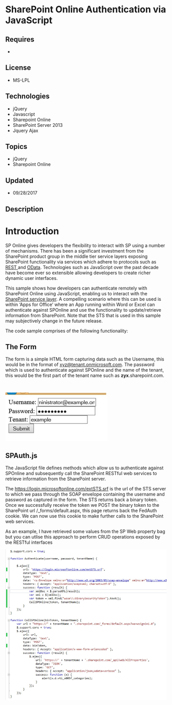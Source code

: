 # SharePoint Online Authentication via JavaScript
## Requires
- 
## License
- MS-LPL
## Technologies
- jQuery
- Javascript
- Sharepoint Online
- SharePoint Server 2013
- Jquery Ajax
## Topics
- jQuery
- Sharepoint Online
## Updated
- 09/28/2017
## Description

<h1>Introduction</h1>
<p>SP Online gives developers the flexibility to interact with SP using a number of mechanisms. There has been a significant investment from the SharePoint product group in the middle tier service layers exposing SharePoint functionality via services which
 adhere to protocols such as <a href="http://msdn.microsoft.com/en-us/library/office/apps/fp142380.aspx">
REST </a>and <a href="http://msdn.microsoft.com/en-us/library/office/apps/fp142385.aspx">
OData</a>. Technologies such as JavaScript over the past decade have become ever so extensible allowing developers to create richer dynamic user interfaces.</p>
<p>This sample shows how developers can authenticate remotely with SharePoint Online using JavaScript, enabling us to interact with the
<a href="http://msdn.microsoft.com/en-us/library/office/apps/jj860569.aspx">SharePoint service layer</a>. A compelling scenario where this can be used is within &lsquo;Apps for Office&rsquo; where an App running within Word or Excel can authenticate against
 SPOnline and use the functionality to update/retrieve information from SharePoint. Note that the STS that is used in this sample may subjectively change in the future release.</p>
<p>The code sample comprises of the following functionality:</p>
<h2>The Form</h2>
<p>The form is a simple HTML form capturing data such as the Username, this would be in the format of
<a href="mailto:xyz@tenant.onmicrosoft.com">xyz@tenant.onmicrosoft.com</a>. The password which is used to authenticate against SPOnline and the name of the tenant, this would be the first part of the tenant name such as
<strong>zyx</strong>.sharepoint.com.</p>
<p>&nbsp;</p>
<p><img id="100089" src="100089-form.jpg" alt="" width="319" height="151"></p>
<h2>SPAuth.js</h2>
<p>The JavaScript file defines methods which allow us to authenticate against SPOnline and subsequently call the SharePoint RESTful web services to retrieve information from the SharePoint server.</p>
<p>The <a href="https://login.microsoftonline.com/extSTS.srf">https://login.microsoftonline.com/extSTS.srf</a> is the url of the STS server to which we pass through the SOAP envelope containing the username and password as captured in the form. The STS returns
 back a binary token. Once we successfully receive the token we POST the binary token to the SharePoint url /_forms/default.aspx, this page returns back the FedAuth cookie. We can now use this cookie to make further calls to the SharePoint web services.</p>
<p>As an example, I have retrieved some values from the SP Web property bag but you can utlise this approach to perform CRUD operations exposed by the RESTful interfaces&nbsp;</p>
<p><img id="100093" src="100093-spauth.jpg" alt=""></p>
